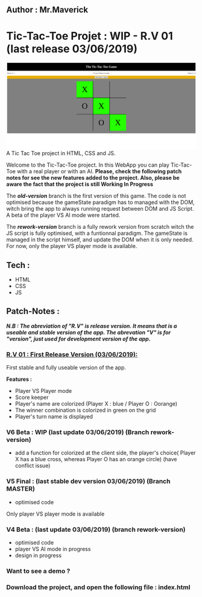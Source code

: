 ## Author : Mr.Maverick
# Tic-Tac-Toe Projet : WIP - R.V 01 (last release 03/06/2019) 

<img src="imgs/Tic-Tac-Toe - .png"
     alt="Markdown Monster icon"
     style="float: left; margin-right: 10px;" />

A Tic Tac Toe project in HTML, CSS and JS. 

Welcome to the Tic-Tac-Toe project. 
In this WebApp you can play Tic-Tac-Toe with a real player or with an AI. 
**Please, check the following patch notes for see the new features added to the project. 
Also, please be aware the fact that the project is still Working In Progress**


The ***old-version*** branch is the first version of this game. 
The code is not optimised because the gameState paradigm has to managed with the DOM, witch bring the app to always running request between DOM and JS Script.
A beta of the player VS AI mode were started. 

The ***rework-version*** branch is a fully rework version from scratch witch the JS script is fully optimised, with a funtionnal paradigm.
The gameState is managed in the script himself, and update the DOM when it is only needed.
For now, only the player VS player mode is available.

## Tech : 
- HTML
- CSS
- JS  

## Patch-Notes : 

***N.B : The abreviation of "R.V" is release version. It means that is a useable and stable version of the app.
The abrevation "V" is for "version", just used for development version of the app.***



### [R.V 01 : First Release Version (03/06/2019): ](https://gitlab.com/alex.ray.dupont/tic-tac-toe/releases)

First stable and fully useable version of the app. 

**Features :**

- Player VS Player mode
- Score keeper
- Player's name are colorized (Player X : blue / Player O : Oorange)
- The winner combination is colorized in green on the grid
- Player's turn name is displayed

### V6 Beta : WIP (last update 03/06/2019) (Branch rework-version)

- add a function for colorized at the client side, the player's choice( Player X has a blue cross, whereas Player O has an orange circle) (have conflict issue)

### V5 Final : (last stable dev version 03/06/2019) (Branch MASTER)

- optimised code 

Only player VS player mode is available

### V4 Beta : (last update 03/06/2019) (branch rework-version) 

- optimised code
- player VS AI mode in progress
- design in progress

### Want to see a demo ? 
### Download the project, and open the following file : index.html

